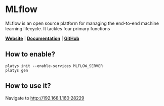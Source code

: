# MLflow

MLflow is an open source platform for managing the end-to-end machine learning lifecycle. It tackles four primary functions

**[Website](https://www.mlflow.org/docs/latest/index.html)** | **[Documentation](https://www.mlflow.org/docs/latest/index.html)** | **[GitHub](https://github.com/mlflow/mlflow)**

## How to enable?

```
platys init --enable-services MLFLOW_SERVER
platys gen
```

## How to use it?

Navigate to <http://192.168.1.160:28229>